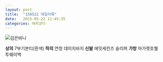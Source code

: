```yaml
---
layout: post
title:  "150522 데일리룩"
date:   2015-05-22 11:45:35
categories: 여자코디
---
```


![김은비니](https://lh6.googleusercontent.com/-2BWmsJoC_kI/VWhnsbLDhyI/AAAAAAAAAB0/8Sqqr2dQwSc/w351-h366-no/0522.jpg)

**상의** ﻿﻿7부기본티(흰색)
**하의** 연청 데미지바지
**신발** 에잇세컨즈 슬리퍼
**가방** 마가렛호웰 투웨이백
